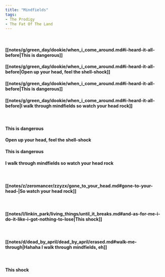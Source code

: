 ```yaml
---
title: "Mindfields"
tags:
- The Prodigy
- The Fat Of The Land
---
```

&nbsp;
#### [[notes/g/green_day/dookie/when_i_come_around.md#i-heard-it-all-before|This is dangerous]]
#### [[notes/g/green_day/dookie/when_i_come_around.md#i-heard-it-all-before|Open up your head, feel the shell-shock]]
#### [[notes/g/green_day/dookie/when_i_come_around.md#i-heard-it-all-before|This is dangerous]]
#### [[notes/g/green_day/dookie/when_i_come_around.md#i-heard-it-all-before|I walk through mindfields so watch your head rock]]
&nbsp;
#### This is dangerous
#### Open up your head, feel the shell-shock
#### This is dangerous
#### I walk through mindfields so watch your head rock
&nbsp;
#### [[notes/z/zeromancer/zzyzx/gone_to_your_head.md#gone-to-your-head-|So watch your head rock]]
&nbsp;
#### [[notes/l/linkin_park/living_things/until_it_breaks.md#and-as-for-me-i-do-it-like-i-got-nothing-to-lose|This shock]]
&nbsp;
#### [[notes/d/dead_by_april/dead_by_april/erased.md#walk-me-through|Hahaha  I walk through mindfields, eh]]
&nbsp;
#### This shock
